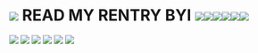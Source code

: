 # ![](https://i.imgur.com/fi1Bygp.gif) READ MY RENTRY BYI ![](https://i.imgur.com/gKN0Mzq.gif)![](https://i.imgur.com/Khg6Xsl.gif)![](https://i.imgur.com/xRbc5oF.gif)![](https://y2k.neocities.org/buttons/drpepper.gif)![](https://y2k.neocities.org/buttons/gameboy_advance_net.gif)![](https://i.imgur.com/ugksSvp.gif)
![](https://i.ibb.co/tBVC7pv/Illustration4t-1.png)
![](https://64.media.tumblr.com/bcf08acfe2d58a07454dbf1241b8fc52/fbd78c00206bcb28-37/s250x400/47ef118f9c97442cfb04d50f3f0b8666a491506d.gifv) ![](https://64.media.tumblr.com/9f13b21c97e084ad64bea1367b8bb3d2/b4f54c7f92bc9f3b-bb/s250x400/817bdd016480daec13700e86508b73972d17fa5f.gifv) ![](https://64.media.tumblr.com/fcdb1d791e2b0fa67cc61479b06932f4/6f1804d74e3a3f2b-a1/s250x400/7d4a0f630c9dfbb1e1bdfee207a68139fa85a75f.gifv) ![](https://64.media.tumblr.com/f5d8719cdf10ccd4d78cffb486078061/6f1804d74e3a3f2b-3c/s250x400/447ae7557b52bcacba70e472886bd9c9f19be6d8.gifv) ![](https://i.imgur.com/vjW02Hv.gif)
